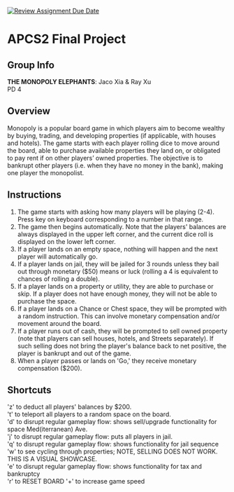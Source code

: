 [![Review Assignment Due Date](https://classroom.github.com/assets/deadline-readme-button-24ddc0f5d75046c5622901739e7c5dd533143b0c8e959d652212380cedb1ea36.svg)](https://classroom.github.com/a/syDSSnTt)
# APCS2 Final Project

## Group Info

**THE MONOPOLY ELEPHANTS**:
Jaco Xia & Ray Xu   
PD 4   

## Overview

Monopoly is a popular board game in which players aim to become wealthy by buying, trading, and developing properties (if applicable, with houses and hotels). The game starts with each player rolling dice to move around the board, able to purchase available properties they land on, or obligated to pay rent if on other players’ owned properties. The objective is to bankrupt other players (i.e. when they have no money in the bank), making one player the monopolist.

## Instructions

1. The game starts with asking how many players will be playing (2-4). Press key on keyboard corresponding to a number in that range.
2. The game then begins automatically. Note that the players' balances are always displayed in the upper left corner, and the current dice roll is displayed on the lower left corner.
3. If a player lands on an empty space, nothing will happen and the next player will automatically go.
4. If a player lands on jail, they will be jailed for 3 rounds unless they bail out through monetary ($50) means or luck (rolling a 4 is equivalent to chances of rolling a double).
5. If a player lands on a property or utility, they are able to purchase or skip. If a player does not have enough money, they will not be able to purchase the space.
6. If a player lands on a Chance or Chest space, they will be prompted with a random instruction. This can involve monetary compensation and/or movement around the board.
7. If a player runs out of cash, they will be prompted to sell owned property (note that players can sell houses, hotels, and Streets separately). If such selling does not bring the player's balance back to net positive, the player is bankrupt and out of the game.
8. When a player passes or lands on 'Go,' they receive monetary compensation ($200).



## Shortcuts

'z' to deduct all players' balances by $200.  
't' to teleport all players to a random space on the board.   
'd' to disrupt regular gameplay flow: shows sell/upgrade functionality for space Med(iterranean) Ave.  
'j' to disrupt regular gameplay flow: puts all players in jail.   
'q' to disrupt regular gameplay flow: shows functionality for jail sequence  
'w' to see cycling through properties; NOTE, SELLING DOES NOT WORK. THIS IS A VISUAL SHOWCASE.  
'e' to disrupt regular gameplay flow: shows functionality for tax and bankruptcy  
'r' to RESET BOARD 
'+' to increase game speed 